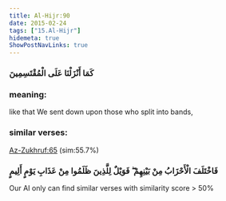 ```yaml
---
title: Al-Hijr:90
date: 2015-02-24
tags: ["15.Al-Hijr"]
hidemeta: true 
ShowPostNavLinks: true 
---
```

### كَمَا أَنْزَلْنَا عَلَى الْمُقْتَسِمِينَ
### meaning: 
like that We sent down upon those who split into bands,
### similar verses: 

[Az-Zukhruf:65](/43/65) (sim:55.7%)

### فَاخْتَلَفَ الْأَحْزَابُ مِنْ بَيْنِهِمْ ۖ فَوَيْلٌ لِلَّذِينَ ظَلَمُوا مِنْ عَذَابِ يَوْمٍ أَلِيمٍ

Our AI only can find similar verses with similarity score > 50% 




